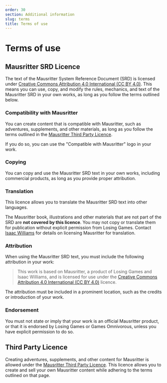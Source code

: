 ```yaml
---
order: 30
section: Additional information
slug: terms
title: Terms of use
---
```


# Terms of use

## Mausritter SRD Licence

The text of the Mausritter System Reference Document (SRD) is licensed under [Creative Commons Attribution 4.0 International (CC BY 4.0)](https://creativecommons.org/licenses/by/4.0/). This means you can use, copy, and modify the rules, mechanics, and text of the Mausritter SRD in your own works, as long as you follow the terms outlined below.


### Compatibility with Mausritter

You can create content that is compatible with Mausritter, such as adventures, supplements, and other materials, as long as you follow the terms outlined in the [Mausritter Third Party Licence](/third-party-licence).

If you do so, you can use the "Compatible with Mausritter" logo in your work.

### Copying

You can copy and use the Mausritter SRD text in your own works, including commercial products, as long as you provide proper attribution. 

### Translation

This licence allows you to translate the Mausritter SRD text into other languages.

The Mausritter book, illustrations and other materials that are not part of the SRD are **not covered by this licence**. You may not copy or translate them for publication without explicit permission from Losing Games. Contact [Isaac Williams](https://isaacwilliams.net) for details on licensing Mausritter for translation.

### Attribution

When using the Mausritter SRD text, you must include the following attribution in your work:

> This work is based on Mausritter, a product of Losing Games and Isaac Williams, and is licensed for use under the [Creative Commons Attribution 4.0 International (CC BY 4.0)](https://creativecommons.org/licenses/by/4.0/) licence.

The attribution must be included in a prominent location, such as the credits or introduction of your work.

### Endorsement

You must not state or imply that your work is an official Mausritter product, or that it is endorsed by Losing Games or Games Omnivorous, unless you have explicit permission to do so.

## Third Party Licence

Creating adventures, supplements, and other content for Mausritter is allowed under the [Mausritter Third Party Licence](/third-party-licence). This licence allows you to create and sell your own Mausritter content while adhering to the terms outlined on that page.

